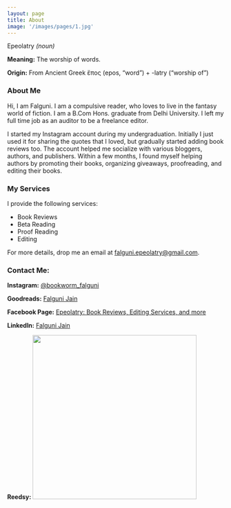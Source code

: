 ```yaml
---
layout: page
title: About
image: '/images/pages/1.jpg'
---
```


Epeolatry *(noun)* 

**Meaning:** The worship of words.

**Origin:** From Ancient Greek ἔπος (epos, “word”) + -latry (“worship of”)

### About Me
Hi, I am Falguni. I am a compulsive reader, who loves to live in the fantasy world of fiction. I am a B.Com Hons. graduate from Delhi University. I left my full time job as an auditor to be a freelance editor. 

I started my Instagram account during my undergraduation. Initially I just used it for sharing the quotes that I loved, but gradually started adding book reviews too. The account helped me socialize with various bloggers, authors, and publishers. Within a few months, I found myself helping authors by promoting their books, organizing giveaways, proofreading, and editing their books. 

### My Services
I provide the following services:
- Book Reviews
- Beta Reading
- Proof Reading
- Editing

For more details, drop me an email at falguni.epeolatry@gmail.com. 

### Contact Me:
**Instagram:** <a href="https://instagram.com/bookworm_falguni">@bookworm_falguni</a>

**Goodreads:** <a href="https://www.goodreads.com/user/show/58171261-falguni-jain">Falguni Jain</a>
 
**Facebook Page:** <a href="https://www.facebook.com/epeolatry.in/">Epeolatry: Book Reviews, Editing Services, and more</a>

**LinkedIn:** <a href="https://www.linkedin.com/in/falguni-jain-40a4bb155">Falguni Jain</a>

**Reedsy:** <a href="https://reedsy.com/falguni-jain" target="_blank">
  <img src="https://assets-cdn.reedsy.com/images/reedsy-profile-button.png" width="380" />
</a>